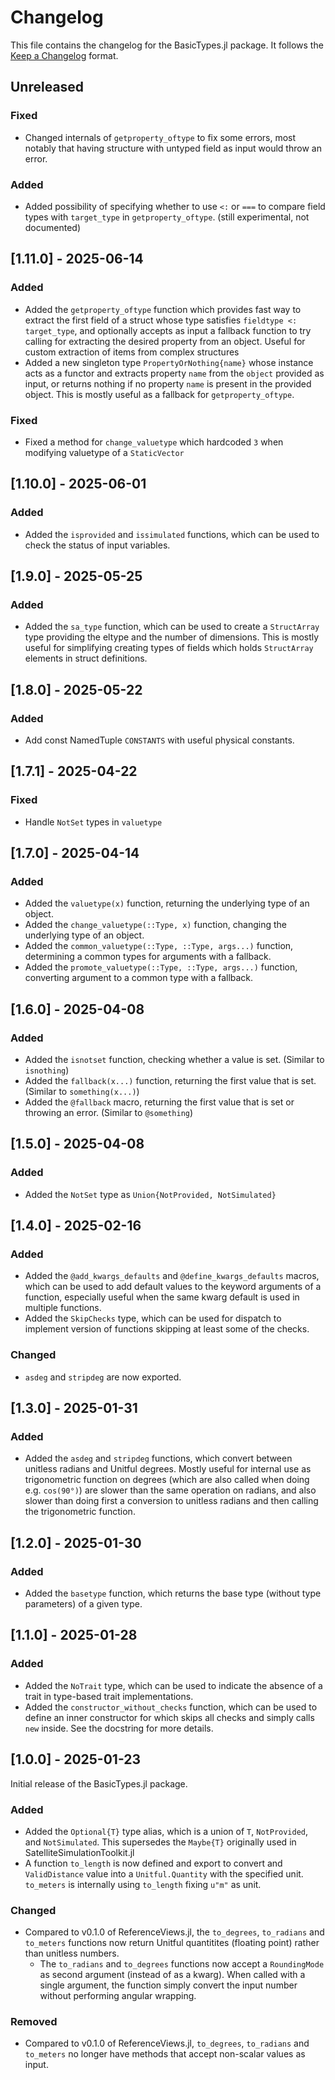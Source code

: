 # Changelog

This file contains the changelog for the BasicTypes.jl package. It follows the [Keep a Changelog](https://keepachangelog.com/en/1.1.0/) format.

## Unreleased

### Fixed
- Changed internals of `getproperty_oftype` to fix some errors, most notably that having structure with untyped field as input would throw an error.

### Added
- Added possibility of specifying whether to use `<:` or `===` to compare field types with `target_type` in `getproperty_oftype`. (still experimental, not documented)

## [1.11.0] - 2025-06-14

### Added
- Added the `getproperty_oftype` function which provides fast way to extract the first field of a struct whose type satisfies `fieldtype <: target_type`, and optionally accepts as input a fallback function to try calling for extracting the desired property from an object. Useful for custom extraction of items from complex structures
- Added a new singleton type `PropertyOrNothing{name}` whose instance acts as a functor and extracts property `name` from the `object` provided as input, or returns nothing if no property `name` is present in the provided object. This is mostly useful as a fallback for `getproperty_oftype`. 

### Fixed
- Fixed a method for `change_valuetype` which hardcoded `3` when modifying valuetype of a `StaticVector`

## [1.10.0] - 2025-06-01

### Added
- Added the `isprovided` and `issimulated` functions, which can be used to check the status of input variables.

## [1.9.0] - 2025-05-25

### Added
- Added the `sa_type` function, which can be used to create a `StructArray` type providing the eltype and the number of dimensions. This is mostly useful for simplifying creating types of fields which holds `StructArray` elements in struct definitions.

## [1.8.0] - 2025-05-22

### Added

- Add const NamedTuple `CONSTANTS` with useful physical constants.
  
## [1.7.1] - 2025-04-22

### Fixed
- Handle `NotSet` types in `valuetype`

## [1.7.0] - 2025-04-14

### Added
- Added the `valuetype(x)` function, returning the underlying type of an object.
- Added the `change_valuetype(::Type, x)` function, changing the underlying type of an object.
- Added the `common_valuetype(::Type, ::Type, args...)` function, determining a common types for arguments with a fallback.
- Added the `promote_valuetype(::Type, ::Type, args...)` function, converting argument to a common type with a fallback.

## [1.6.0] - 2025-04-08

### Added
- Added the `isnotset` function, checking whether a value is set. (Similar to `isnothing`)
- Added the `fallback(x...)` function, returning the first value that is set. (Similar to `something(x...)`)
- Added the `@fallback` macro, returning the first value that is set or throwing an error. (Similar to `@something`)

## [1.5.0] - 2025-04-08

### Added
- Added the `NotSet` type as `Union{NotProvided, NotSimulated}`

## [1.4.0] - 2025-02-16

### Added
- Added the `@add_kwargs_defaults` and `@define_kwargs_defaults` macros, which can be used to add default values to the keyword arguments of a function, especially useful when the same kwarg default is used in multiple functions.
- Added the `SkipChecks` type, which can be used for dispatch to implement version of functions skipping at least some of the checks.

### Changed
- `asdeg` and `stripdeg` are now exported.

## [1.3.0] - 2025-01-31

### Added
- Added the `asdeg` and `stripdeg` functions, which convert between unitless radians and Unitful degrees. Mostly useful for internal use as trigonometric function on degrees (which are also called when doing e.g. `cos(90°)`) are slower than the same operation on radians, and also slower than doing first a conversion to unitless radians and then calling the trigonometric function.

## [1.2.0] - 2025-01-30

### Added
- Added the `basetype` function, which returns the base type (without type parameters) of a given type.

## [1.1.0] - 2025-01-28

### Added
- Added the `NoTrait` type, which can be used to indicate the absence of a trait in type-based trait implementations.
- Added the `constructor_without_checks` function, which can be used to define an inner constructor for which skips all checks and simply calls `new` inside. See the docstring for more details.


## [1.0.0] - 2025-01-23
Initial release of the BasicTypes.jl package.

### Added
- Added the `Optional{T}` type alias, which is a union of `T`, `NotProvided`, and `NotSimulated`. This supersedes the `Maybe{T}` originally used in SatelliteSimulationToolkit.jl
- A function `to_length` is now defined and export to convert and `ValidDistance` value into a `Unitful.Quantity` with the specified unit. `to_meters` is internally using `to_length` fixing `u"m"` as unit.

### Changed
- Compared to v0.1.0 of ReferenceViews.jl, the `to_degrees`, `to_radians` and `to_meters` functions now return Unitful quantitites (floating point) rather than unitless numbers.
  - The `to_radians` and `to_degrees` functions now accept a `RoundingMode` as second argument (instead of as a kwarg). When called with a single argument, the function simply convert the input number without performing angular wrapping.

### Removed
- Compared to v0.1.0 of ReferenceViews.jl, `to_degrees`, `to_radians` and `to_meters` no longer have methods that accept non-scalar values as input.
